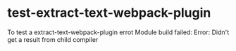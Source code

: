 # test-extract-text-webpack-plugin
To test a extract-text-webpack-plugin errot
Module build failed: Error: Didn't get a result from child compiler
